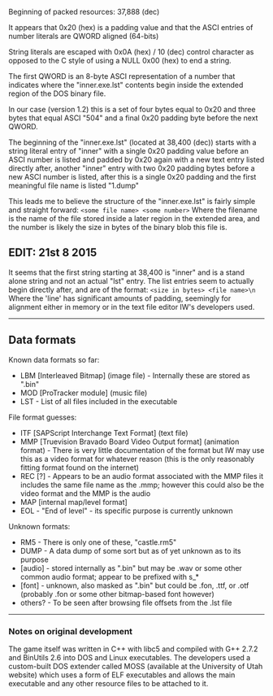 Beginning of packed resources: 37,888 (dec)

It appears that 0x20 (hex) is a padding value and that the ASCI entries of number literals are QWORD aligned (64-bits)

String literals are escaped with 0x0A (hex) / 10 (dec) control character as opposed to the C style of using a NULL 0x00 (hex) to end a string.

The first QWORD is an 8-byte ASCI representation of a number that indicates where the "inner.exe.lst" contents begin inside the extended region of the DOS binary file.

In our case (version 1.2) this is a set of four bytes equal to 0x20 and three bytes that equal ASCI "504" and a final 0x20 padding byte before the next QWORD.

The beginning of the "inner.exe.lst" (located at 38,400 (dec)) starts with a string literal entry of "inner" with a single 0x20 padding value before an ASCI number is listed and padded by 0x20 again with a new text entry listed directly after, another "inner" entry with two 0x20 padding bytes before a new ASCI number is listed, after this is a single 0x20 padding and the first meaningful file name is listed "1.dump"

This leads me to believe the structure of the "inner.exe.lst" is fairly simple and straight forward:
`<some file name> <some number>`
Where the  filename is the name of the file stored inside a later region in the extended area, and the number is likely the size in bytes of the binary blob this file is.

## EDIT: 21st 8 2015
It seems that the first string starting at 38,400 is "inner" and is a stand alone string and not an actual "lst" entry.  The list entries seem to actually begin directly after, and are of the format:
`<size in bytes> <file name>\n`
Where the 'line' has significant amounts of padding, seemingly for alignment either in memory or in the text file editor IW's developers used.

---

## Data formats  
Known data formats so far:    

 - LBM [Interleaved Bitmap] (image file) - Internally these are stored as ".bin"  
 - MOD [ProTracker module] (music file)  
 - LST - List of all files included in the executable

File format guesses:  
  
- ITF [SAPScript Interchange Text Format] (text file)
- MMP [Truevision Bravado Board Video Output format] (animation format) - There is very little documentation of the format but IW may use this as a video format for whatever reason (this is the only reasonably fitting format found on the internet)  
- REC [?] - Appears to be an audio format associated with the MMP files it includes the same file name as the .mmp; however this could also be the video format and the MMP is the audio
- MAP [internal map/level format]  
- EOL - "End of level" - its specific purpose is currently unknown  

Unknown formats:  

 - RM5 - There is only one of these, "castle.rm5"
 - DUMP - A data dump of some sort but as of yet unknown as to its purpose  
 - [audio] - stored internally as ".bin" but may be .wav or some other common audio format; appear to be prefixed with s_*
 - [font] - unknown, also masked as ".bin" but could be .fon, .ttf, or .otf (probably .fon or some other bitmap-based font however)
 - others? - To be seen after browsing file offsets from the .lst file  

---

### Notes on original development 
The game itself was written in C++ with libc5 and compiled with G++ 2.7.2 and BinUtils 2.6 into DOS and Linux executables. The developers used a custom-built DOS extender called MOSS (available at the University of Utah website) which uses a form of ELF executables and allows the main executable and any other resource files to be attached to it.